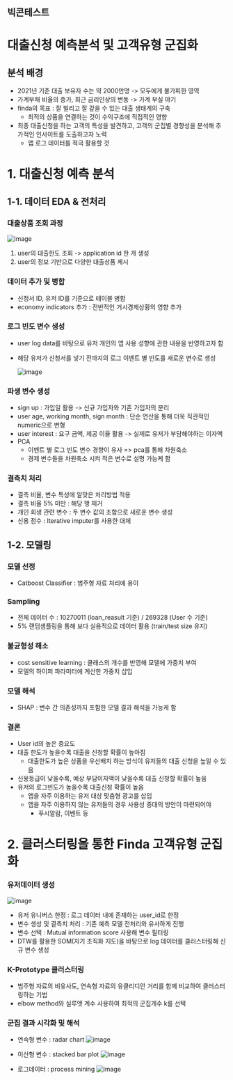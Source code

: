 ## 빅콘테스트
# 대출신청 예측분석 및 고객유형 군집화

## 분석 배경
+ 2021년 기준 대출 보유자 수는 약 2000만명 -> 모두에게 불가피한 영역
+ 가계부채 비율의 증가, 최근 금리인상의 변동 -> 가계 부실 야기
+ finda의 목표 : 잘 빌리고 잘 갚을 수 있는 대출 생태계의 구축
  + 최적의 상품을 연결하는 것이 수익구조에 직접적인 영향
+ 최종 대출신청을 하는 고객의 특성을 발견하고, 고객의 군집별 경향성을 분석해 추가적인 인사이트를 도출하고자 노력
  + 앱 로그 데이터를 적극 활용할 것
  
# 1. 대출신청 예측 분석

## 1-1. 데이터 EDA & 전처리

### 대출상품 조회 과정

![image](https://user-images.githubusercontent.com/69777594/230568983-7f7da61d-8e18-4ac1-87fc-8378d2902e39.png)

1. user의 대출한도 조회 -> application id 한 개 생성
2. user의 정보 기반으로 다양한 대출상품 제시 

### 데이터 추가 및 병합
+ 신청서 ID, 유저 ID를 기준으로 테이블 병합
+ economy indicators 추가 : 전반적인 거시경제상황의 영향 추가

### 로그 빈도 변수 생성
+ user log data를 바탕으로 유저 개인의 앱 사용 성향에 관한 내용을 반영하고자 함
+ 해당 유저가 신청서를 넣기 전까지의 로그 이벤트 별 빈도를 새로운 변수로 생성

  ![image](https://user-images.githubusercontent.com/69777594/230569297-df0ad04f-3a5a-4ff6-82a6-32e07f48ecab.png)

### 파생 변수 생성
+ sign up : 가입일 활용 -> 신규 가입자와 기존 가입자의 분리
+ user age, working month, sign month : 단순 연산을 통해 더욱 직관적인 numeric으로 변형
+ user interest : 요구 금액, 제공 이율 활용 -> 실제로 유저가 부담해야하는 이자액 
+ PCA 
  + 이벤트 별 로그 빈도 변수 경향이 유사 => pca를 통해 차원축소
  + 경제 변수들을 차원축소 시켜 적은 변수로 설명 가능케 함
  
### 결측치 처리
+ 결측 비율, 변수 특성에 알맞은 처리방법 적용
+ 결측 비율 5% 미만 : 해당 행 제거
+ 개인 회생 관련 변수 : 두 변수 값의 조합으로 새로운 변수 생성
+ 신용 점수 : Iterative imputer를 사용한 대체

## 1-2. 모델링

### 모델 선정
+ Catboost Classifier : 범주형 자료 처리에 용이

### Sampling
+ 전체 데이터 수 : 10270011 (loan_reasult 기준) / 269328 (User 수 기준)
+ 5% 랜덤샘플링을 통해 보다 실용적으로 데이터 활용 (train/test size 유지)

### 불균형성 해소
+ cost sensitive learning : 클래스의 개수를 반영해 모델에 가중치 부여
+ 모델의 하이퍼 파라미터에 계산한 가중치 삽입

### 모델 해석
+ SHAP : 변수 간 의존성까지 포함한 모델 결과 해석을 가능케 함

### 결론
+ User id의 높은 중요도
+ 대출 한도가 높을수록 대출을 신청할 확률이 높아짐
  + 대출한도가 높은 상품을 우선배치 하는 방식이 유저들의 대출 신청을 높일 수 있음
+ 신용등급이 낮을수록, 예상 부담이자액이 낮을수록 대출 신청할 확률이 높음
+ 유저의 로그빈도가 높을수록 대출신청 확률이 높음
  + 앱을 자주 이용하는 유저 대상 맞춤형 광고를 삽입
  + 앱을 자주 이용하지 않는 유저들의 경우 사용성 증대의 방안이 마련되어야
    + 푸시알람, 이벤트 등

# 2. 클러스터링을 통한 Finda 고객유형 군집화

### 유저데이터 생성
  ![image](https://user-images.githubusercontent.com/69777594/230573641-1cff75d9-45bf-4b62-b670-1aeed4b9f715.png)

+ 유저 유니버스 한정 : 로그 데이터 내에 존재하는 user_id로 한정
+ 변수 생성 및 결측치 처리 : 기존 예측 모델 전처리와 유사하게 진행
+ 변수 선택 : Mutual information score 사용해 변수 필터링
+ DTW를 활용한 SOM(자기 조직화 지도)을 바탕으로 log 데이터를 클러스터링해 신규 변수 생성

### K-Prototype 클러스터링
+ 범주형 자료의 비유사도, 연속형 자료의 유클리디안 거리를 함께 비교하여 클러스터링하는 기법
+ elbow method와 실루엣 계수 사용하여 최적의 군집개수 k를 선택

### 군집 결과 시각화 및 해석
+ 연속형 변수 : radar chart
  ![image](https://user-images.githubusercontent.com/69777594/230574771-e7dbc819-e0eb-4042-8224-7a31e1972928.png)
  
+ 이산형 변수 : stacked bar plot
  ![image](https://user-images.githubusercontent.com/69777594/230574969-b46bb98d-f4c8-4a79-92b8-7c710980c078.png)

+ 로그데이터 : process mining
  ![image](https://user-images.githubusercontent.com/69777594/230575034-cb520bfa-3247-4784-b7a7-713e5471c7a9.png)

